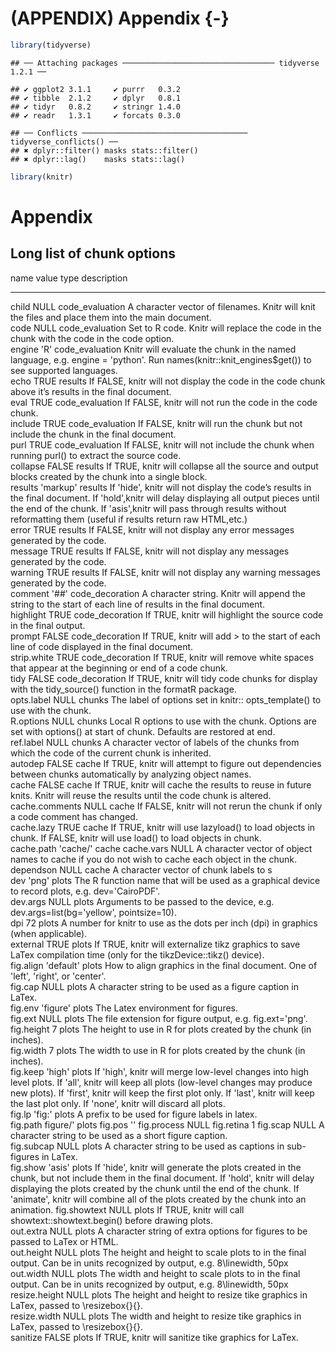 # (APPENDIX) Appendix {-}


```r
library(tidyverse)
```

```
## ── Attaching packages ────────────────────────────────── tidyverse 1.2.1 ──
```

```
## ✔ ggplot2 3.1.1     ✔ purrr   0.3.2
## ✔ tibble  2.1.2     ✔ dplyr   0.8.1
## ✔ tidyr   0.8.2     ✔ stringr 1.4.0
## ✔ readr   1.3.1     ✔ forcats 0.3.0
```

```
## ── Conflicts ───────────────────────────────────── tidyverse_conflicts() ──
## ✖ dplyr::filter() masks stats::filter()
## ✖ dplyr::lag()    masks stats::lag()
```

```r
library(knitr)
```

# Appendix

## Long list of chunk options


name             value       type              description                                                                                                                                                                                                                                                                                            
---------------  ----------  ----------------  -------------------------------------------------------------------------------------------------------------------------------------------------------------------------------------------------------------------------------------------------------------------------------------------------------
child            NULL        code_evaluation   A character vector of filenames. Knitr will knit the files and place them into the main document.                                                                                                                                                                                                      
code             NULL        code_evaluation   Set to R code. Knitr will replace the code in the chunk with the code in the code option.                                                                                                                                                                                                              
engine           'R'         code_evaluation   Knitr will evaluate the chunk in the named language, e.g. engine = 'python'. Run names(knitr::knit_engines$get()) to see supported languages.                                                                                                                                                          
echo             TRUE        results           If FALSE, knitr will not display the code in the code chunk above it’s results in the final document.                                                                                                                                                                                                  
eval             TRUE        code_evaluation   If FALSE, knitr will not run the code in the code chunk.                                                                                                                                                                                                                                               
include          TRUE        code_evaluation   If FALSE, knitr will run the chunk but not include the chunk in the final document.                                                                                                                                                                                                                    
purl             TRUE        code_evaluation   If FALSE, knitr will not include the chunk when running purl() to extract the source code.                                                                                                                                                                                                             
collapse         FALSE       results           If TRUE, knitr will collapse all the source and output blocks created by the chunk into a single block.                                                                                                                                                                                                
results          'markup'    results           If 'hide', knitr will not display the code’s results in the final document. If 'hold',knitr will delay displaying all output pieces until the end of the chunk. If 'asis',knitr will pass through results without reformatting them (useful if results return raw HTML,etc.)                           
error            TRUE        results           If FALSE, knitr will not display any error messages generated by the code.                                                                                                                                                                                                                             
message          TRUE        results           If FALSE, knitr will not display any messages generated by the code.                                                                                                                                                                                                                                   
warning          TRUE        results           If FALSE, knitr will not display any warning messages generated by the code.                                                                                                                                                                                                                           
comment          '##'        code_decoration   A character string. Knitr will append the string to the start of each line of results in the final document.                                                                                                                                                                                           
highlight        TRUE        code_decoration   If TRUE, knitr will highlight the source code in the final output.                                                                                                                                                                                                                                     
prompt           FALSE       code_decoration   If TRUE, knitr will add > to the start of each line of code displayed in the final document.                                                                                                                                                                                                           
strip.white      TRUE        code_decoration   If TRUE, knitr will remove white spaces that appear at the beginning or end of a code chunk.                                                                                                                                                                                                           
tidy             FALSE       code_decoration   If TRUE, knitr will tidy code chunks for display with the tidy_source() function in the formatR package.                                                                                                                                                                                               
opts.label       NULL        chunks            The label of options set in knitr:: opts_template() to use with the chunk.                                                                                                                                                                                                                             
R.options        NULL        chunks            Local R options to use with the chunk. Options are set with options() at start of chunk. Defaults are restored at end.                                                                                                                                                                                 
ref.label        NULL        chunks            A character vector of labels of the chunks from which the code of the current chunk is inherited.                                                                                                                                                                                                      
autodep          FALSE       cache             If TRUE, knitr will attempt to figure out dependencies between chunks automatically by analyzing object names.                                                                                                                                                                                         
cache            FALSE       cache             If TRUE, knitr will cache the results to reuse in future knits. Knitr will reuse the results until the code chunk is altered.                                                                                                                                                                          
cache.comments   NULL        cache             If FALSE, knitr will not rerun the chunk if only a code comment has changed.                                                                                                                                                                                                                           
cache.lazy       TRUE        cache             If TRUE, knitr will use lazyload() to load objects in chunk. If FALSE, knitr will use load() to load objects in chunk.                                                                                                                                                                                 
cache.path       'cache/'    cache             cache.vars NULL A character vector of object names to cache if you do not wish to cache each object in the chunk.                                                                                                                                                                                      
dependson        NULL        cache             A character vector of chunk labels to s                                                                                                                                                                                                                                                                
dev              'png'       plots             The R function name that will be used as a graphical device to record plots, e.g. dev='CairoPDF'.                                                                                                                                                                                                      
dev.args         NULL        plots             Arguments to be passed to the device, e.g. dev.args=list(bg='yellow', pointsize=10).                                                                                                                                                                                                                   
dpi              72          plots             A number for knitr to use as the dots per inch (dpi) in graphics (when applicable).                                                                                                                                                                                                                    
external         TRUE        plots             If TRUE, knitr will externalize tikz graphics to save LaTex compilation time (only for the tikzDevice::tikz() device).                                                                                                                                                                                 
fig.align        'default'   plots             How to align graphics in the final document. One of 'left', 'right', or 'center'.                                                                                                                                                                                                                      
fig.cap          NULL        plots             A character string to be used as a figure caption in LaTex.                                                                                                                                                                                                                                            
fig.env          'figure'    plots             The Latex environment for figures.                                                                                                                                                                                                                                                                     
fig.ext          NULL        plots             The file extension for figure output, e.g. fig.ext='png'.                                                                                                                                                                                                                                              
fig.height       7           plots             The height to use in R for plots created by the chunk (in inches).                                                                                                                                                                                                                                     
fig.width        7           plots             The width to use in R for plots created by the chunk (in inches).                                                                                                                                                                                                                                      
fig.keep         'high'      plots             If 'high', knitr will merge low-level changes into high level plots. If 'all', knitr will keep all plots (low-level changes may produce new plots). If 'first', knitr will keep the first plot only. If 'last', knitr will keep the last plot only. If 'none', knitr will discard all plots.           
fig.lp           'fig:'      plots             A prefix to be used for figure labels in latex.                                                                                                                                                                                                                                                        
fig.path         figure/'    plots             fig.pos '' fig.process NULL fig.retina 1 fig.scap NULL A character string to be used as a short figure caption.                                                                                                                                                                                        
fig.subcap       NULL        plots             A character string to be used as captions in sub-figures in LaTex.                                                                                                                                                                                                                                     
fig.show         'asis'      plots             If 'hide', knitr will generate the plots created in the chunk, but not include them in the final document. If 'hold', knitr will delay displaying the plots created by the chunk until the end of the chunk. If 'animate', knitr will combine all of the plots created by the chunk into an animation. 
fig.showtext     NULL        plots             If TRUE, knitr will call showtext::showtext.begin() before drawing plots.                                                                                                                                                                                                                              
out.extra        NULL        plots             A character string of extra options for figures to be passed to LaTex or HTML.                                                                                                                                                                                                                         
out.height       NULL        plots             The height and height to scale plots to in the final output. Can be in units recognized by output, e.g. 8\\linewidth, 50px                                                                                                                                                                             
out.width        NULL        plots             The width and height to scale plots to in the final output. Can be in units recognized by output, e.g. 8\\linewidth, 50px                                                                                                                                                                              
resize.height    NULL        plots             The height and height to resize tike graphics in LaTex, passed to \resizebox{}{}.                                                                                                                                                                                                                      
resize.width     NULL        plots             The width and height to resize tike graphics in LaTex, passed to \resizebox{}{}.                                                                                                                                                                                                                       
sanitize         FALSE       plots             If TRUE, knitr will sanitize tike graphics for LaTex.                                                                                                                                                                                                                                                  

